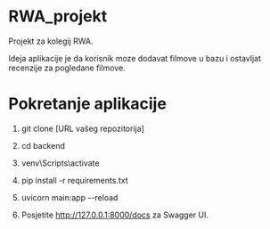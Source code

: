 # RWA_projekt
Projekt za kolegij RWA.

Ideja aplikacije je da korisnik moze dodavat filmove u bazu i ostavljat recenzije za pogledane filmove.

# Pokretanje aplikacije

1. git clone [URL vašeg repozitorija]

2. cd backend

3. venv\Scripts\activate
   
4. pip install -r requirements.txt

5. uvicorn main:app --reload

6. Posjetite http://127.0.0.1:8000/docs za Swagger UI.

